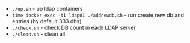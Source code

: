 * `./up.sh` - up ldap containers
* `time docker exec -ti ldap01 ./addnewdb.sh` - run create new db and entries (by default 333 dbs)
* `./check.sh` - check DB count in each LDAP server 
* `./clean.sh` - clean all
